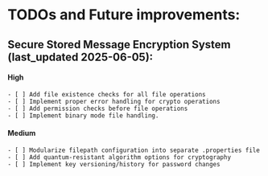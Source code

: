 # TODOs and Future improvements:

## Secure Stored Message Encryption System (last_updated 2025-06-05):

#### High
    - [ ] Add file existence checks for all file operations
    - [ ] Implement proper error handling for crypto operations
    - [ ] Add permission checks before file operations
    - [ ] Implement binary mode file handling.

#### Medium
    - [ ] Modularize filepath configuration into separate .properties file
    - [ ] Add quantum-resistant algorithm options for cryptography
    - [ ] Implement key versioning/history for password changes
